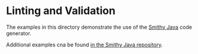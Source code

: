 # Linting and Validation
The examples in this directory demonstrate the use of the [Smithy Java](https://github.com/smithy-lang/smithy-java) code generator. 

Additional examples cna be found [in the Smithy Java repository](https://github.com/smithy-lang/smithy-java/tree/main/examples).
